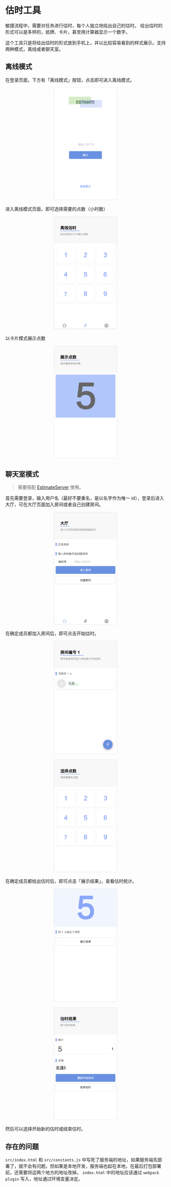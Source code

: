 # 估时工具

敏捷流程中，需要对任务进行估时，每个人独立地给出自己的估时。
给出估时的形式可以是多样的，纸牌、卡片，甚至用计算器显示一个数字。

这个工具只是将给出估时的形式放到手机上，并以比较容易看到的样式展示。支持两种模式，离线或者聊天室。

## 离线模式

在登录页面，下方有「离线模式」按钮，点击即可进入离线模式。

<p align="center">
  <img width="200" src="https://raw.githubusercontent.com/ltaoo/estimate/master/imgs/login.png">
</p>

进入离线模式页面，即可选择需要的点数（小时数）

<p align="center">
  <img width="200" src="https://raw.githubusercontent.com/ltaoo/estimate/master/imgs/offline_numbers.png">
</p>

以卡片模式展示点数
<p align="center">
  <img width="200" src="https://raw.githubusercontent.com/ltaoo/estimate/master/imgs/offline_card.png">
</p>

## 聊天室模式

> 需要搭配 [EstimateServer](https://github.com/ltaoo/estimate-server) 使用。

首先需要登录，输入用户名（最好不要重名，是以名字作为唯一 id），登录后进入大厅，可在大厅页面加入房间或者自己创建房间。

<p align="center">
  <img width="200" src="https://raw.githubusercontent.com/ltaoo/estimate/master/imgs/hall.png">
</p>

在确定成员都加入房间后，即可点击开始估时。
<p align="center">
  <img width="200" src="https://raw.githubusercontent.com/ltaoo/estimate/master/imgs/room.png">
</p>
<p align="center">
  <img width="200" src="https://raw.githubusercontent.com/ltaoo/estimate/master/imgs/numbers.png">
</p>

在确定成员都给出估时后，即可点击「展示结果」，查看估时统计。
<p align="center">
  <img width="200" src="https://raw.githubusercontent.com/ltaoo/estimate/master/imgs/card.png">
</p>
<p align="center">
  <img width="200" src="https://raw.githubusercontent.com/ltaoo/estimate/master/imgs/result.png">
</p>

然后可以选择开始新的估时或结束估时。

## 存在的问题

`src/index.html` 和 `src/constants.js` 中写死了服务端的地址，如果服务端先部署了，就不会有问题。但如果是本地开发，服务端也起在本地，在最后打包部署前，还需要将这两个地方的地址改掉。
`index.html` 中的地址应该通过 `webpack plugin` 写入，地址通过环境变量决定。
